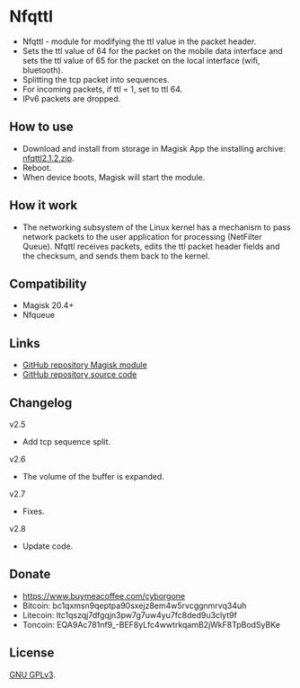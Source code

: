 # Nfqttl

* Nfqttl - module for modifying the ttl value in the packet header.
* Sets the ttl value of 64 for the packet on the mobile data interface and sets the ttl value of 65 for the packet on the local interface (wifi, bluetooth).
* Splitting the tcp packet into sequences.
* For incoming packets, if ttl = 1, set to ttl 64.
* IPv6 packets are dropped.

## How to use

* Download and install from storage in Magisk App the installing archive:
[nfqttl2.1.2.zip](https://github.com/cyborg-one/nfqttl/releases/download/2.1.2/nfqttl2.1.2.zip).
* Reboot.
* When device boots, Magisk will start the module.

## How it work

* The networking subsystem of the Linux kernel has a mechanism to pass network packets to the user
application for processing (NetFilter Queue). Nfqttl receives packets, edits the ttl packet header fields and the checksum,
and sends them back to the kernel.

## Compatibility

* Magisk 20.4+
* Nfqueue

## Links

- [GitHub repository Magisk module](https://github.com/cyborg-one/nfqttl)
- [GitHub repository source code](https://github.com/cyborg-one/nfqttl-src)

## Changelog

v2.5
* Add tcp sequence split.

v2.6
* The volume of the buffer is expanded.

v2.7
* Fixes.

v2.8
* Update code.

## Donate

* https://www.buymeacoffee.com/cyborgone
* Bitcoin: bc1qxmsn9qeptpa90sxejz8em4w5rvcggnmrvq34uh
* Litecoin: ltc1qszqj7dfgqjn3pw7g7uw4yu7fc8ded9u3clyt9f
* Toncoin: EQA9Ac781nf9_-BEF8yLfc4wwtrkqamB2jWkF8TpBodSyBKe

## License

[GNU GPLv3](https://github.com/cyborg-one/nfqttl/blob/master/LICENSE).

